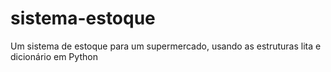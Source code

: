 # sistema-estoque
Um sistema de estoque para um supermercado, usando as estruturas lita e dicionário em Python
